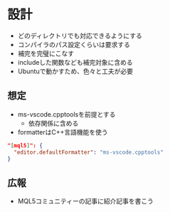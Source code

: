 # 設計

- どのディレクトリでも対応できるようにする
- コンパイラのパス設定くらいは要求する
- 補完を完璧にこなす
- includeした関数なども補完対象に含める
- Ubuntuで動かすため、色々と工夫が必要

## 想定

- ms-vscode.cpptoolsを前提とする
  - 依存関係に含める
- formatterはC++言語機能を使う

```json
"[mql5]": {
  "editor.defaultFormatter": "ms-vscode.cpptools"
}
```

## 広報

- MQL5コミュニティーの記事に紹介記事を書こう
